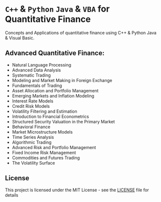 # `C++` & `Python` `Java` & `VBA` for Quantitative Finance
Concepts and Applications of quantitative finance using C++ & Python Java & Visual Basic.


## Advanced Quantitative Finance: 

- Natural Language Processing
- Advanced Data Analysis
- Systematic Trading
- Modeling and Market Making in Foreign Exchange
- Fundamentals of Trading
- Asset Allocation and Portfolio Management
- Emerging Markets and Inflation Modeling
- Interest Rate Models
- Credit Risk Models
- Volatility Filtering and Estimation
- Introduction to Financial Econometrics
- Structured Security Valuation in the Primary Market
- Behavioral Finance
- Market Microstructure Models
- Time Series Analysis
- Algorithmic Trading
- Advanced Risk and Portfolio Management
- Fixed Income Risk Management
- Commodities and Futures Trading
- The Volatility Surface



## License
This project is licensed under the MIT License - see the [LICENSE](LICENSE) file for details
